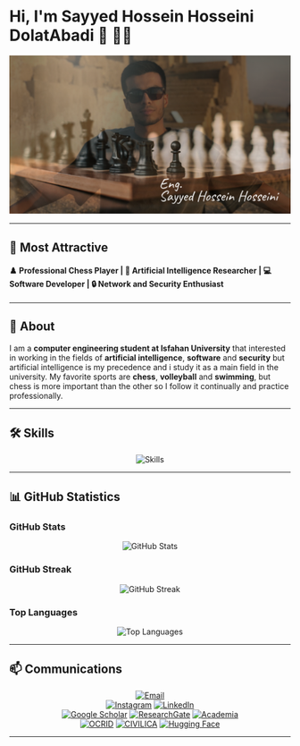 # Hi, I'm Sayyed Hossein Hosseini DolatAbadi 👋 🧑‍💻

![Personal Image](https://github.com/Sayed-Hossein-Hosseini/Sayed-Hossein-Hosseini/blob/master/Personal.png) 

---

## **🌟 Most Attractive**

#### **♟️ Professional Chess Player | 🤖 Artificial Intelligence Researcher | 💻 Software Developer | 🔒 Network and Security Enthusiast**  

---

## **📌 About**
<p>I am a <b>computer engineering student at Isfahan University</b> that interested in working in the fields of
       <b>artificial intelligence</b>, <b>software</b> and <b>security</b>
       but artificial intelligence is my precedence and i study it as a main field in the university.
       My favorite sports are
       <b>chess</b>, <b>volleyball</b> and <b>swimming</b>,
       but chess is more important than the other so I follow it continually and practice professionally.</p>

---

## **🛠 Skills**

<div align="center">

![Skills](https://skillicons.dev/icons?i=github,git,ai,pytorch,tensorflow,opencv,sklearn,regex,linux,md,arduino,mysql,python,java,cpp,c,vscode,idea,pycharm,html,css,js,linkedin)

</div>

---

## **📊 GitHub Statistics**

### **GitHub Stats**

<div align="center">
       
![GitHub Stats](https://github-readme-stats.vercel.app/api?username=Sayed-Hossein-Hosseini&show_icons=true&theme=radical)

</div>

### **GitHub Streak**

<div align="center">

![GitHub Streak](https://github-readme-streak-stats.herokuapp.com/?user=Sayed-Hossein-Hosseini&theme=tokyonight)

</div>

### **Top Languages**

<div align="center">

![Top Languages](https://github-readme-stats.vercel.app/api/top-langs/?username=Sayed-Hossein-Hosseini&layout=compact&theme=radical)

</div>

---

## **📫 Communications**

<div align="center">

[![Email](https://img.shields.io/badge/Email-Send_Message-D14836?style=for-the-badge&logo=gmail&logoColor=red)](mailto:S.Hossein.Hosseini1381@gmail.com)  
[![Instagram](https://img.shields.io/badge/Instagram-My_Profile-E4405F?style=for-the-badge&logo=instagram&logoColor=white)](https://instagram.com/hossein_programmer)
[![LinkedIn](https://img.shields.io/badge/LinkedIn-My_Profile-blue?style=for-the-badge&logo=linkedin&logoColor=white)](https://www.linkedin.com/in/hossein-programmer)   
[![Google Scholar](https://img.shields.io/badge/Google_Scholar-My_Profile-gold?style=for-the-badge&logo=google-scholar&logoColor=white)](https://scholar.google.com/citations?user=lDlEqDoAAAAJ&hl=en)
[![ResearchGate](https://img.shields.io/badge/ResearchGate-My_Profile-green?style=for-the-badge&logo=researchgate&logoColor=white)](https://www.researchgate.net/profile/Seyed-Hossein-Hosseini-Dolatabadi)
[![Academia](https://img.shields.io/badge/Academia.edu-My_Profile-yellow?style=for-the-badge&logo=academia&logoColor=white)](https://ui-ir.academia.edu/SeyedHosseinHosseiniDolatAbadi)  
[![OCRID](https://img.shields.io/badge/OCRID-My_Profile-pink?style=for-the-badge&logo=generic&logoColor=white)](https://orcid.org/0009-0005-1955-8615) 
[![CIVILICA](https://img.shields.io/badge/CIVILICA-My_Profile-purple?style=for-the-badge&logo=bookstack&logoColor=white)](https://civilica.com/search/paper/n-Seyed_Hossein_Hosseini_DolatAbadi)
[![Hugging Face](https://img.shields.io/badge/HuggingFace-My_Profile-FF6F20?style=for-the-badge&logo=huggingface&logoColor=yellow)](https://huggingface.co/Hossein-Programmer)  

</div>

---

<!--
**Sayed-Hossein-Hosseini/Sayed-Hossein-Hosseini** is a ✨ _special_ ✨ repository because its `README.md` (this file) appears on your GitHub profile.

Here are some ideas to get you started:

- 🔭 I’m currently working on ...
- 🌱 I’m currently learning ...
- 👯 I’m looking to collaborate on ...
- 🤔 I’m looking for help with ...
- 💬 Ask me about ...
- 📫 How to reach me: ...
- 😄 Pronouns: ...
- ⚡ Fun fact: ...
-->
